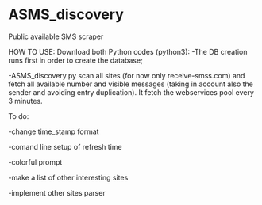 # ASMS_discovery
Public available SMS scraper


HOW TO USE:
Download both Python codes (python3):
-The DB creation runs first in order to create the database;

-ASMS_discovery.py scan all sites (for now only receive-smss.com) and fetch all available number and visible messages (taking in account also the sender and avoiding entry duplication). It fetch the webservices pool every 3 minutes.

To do:

-change time_stamp format

-comand line setup of refresh time

-colorful prompt

-make a list of other interesting sites

-implement other sites parser
